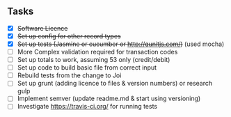 Tasks
------
 - [x] ~~Software Licence~~
 - [x] ~~Set up config for other record types~~
 - [x] ~~Set up tests (Jasmine or cucumber or http://qunitjs.com/)~~ (used mocha)
 - [ ] More Complex validation required for transaction codes
 - [ ] Set up totals to work, assuming 53 only (credit/debit)
 - [ ] Set up code to build basic file from correct input
 - [ ] Rebuild tests from the change to Joi
 - [ ] Set up grunt (adding licence to files & version numbers) or research gulp
 - [ ] Implement semver (update readme.md & start using versioning)
 - [ ] Investigate https://travis-ci.org/ for running tests
